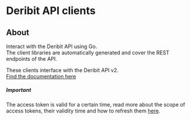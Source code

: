 # Deribit API clients

## About
Interact with the Deribit API using Go.   
The client libraries are automatically generated and cover the REST endpoints of the API.

These clients interface with the Deribit API v2.   
[Find the documentation here](https://docs.deribit.com/v2/#deribit-api-v2-0-0)

##### Important
The access token is valid for a certain time, read more about the scope of access tokens, their validity time and how to refresh them [here](https://docs.deribit.com/v2/#authentication-2).
